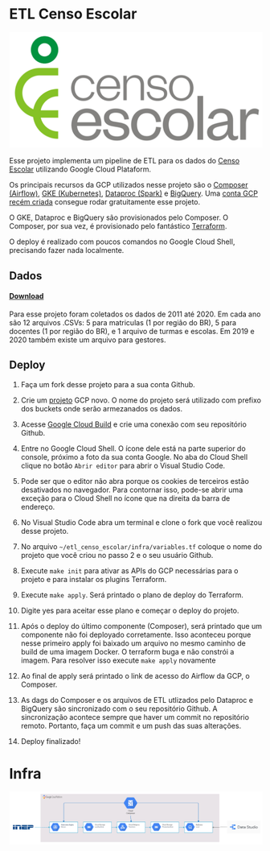 # ETL Censo Escolar 

![censo](img/censo.png)

Esse projeto implementa um pipeline de ETL para os dados do [Censo Escolar](https://www.gov.br/inep/pt-br/areas-de-atuacao/pesquisas-estatisticas-e-indicadores/censo-escolar)
utilizando Google Cloud Plataform. 

Os principais recursos da GCP utilizados nesse projeto são o [Composer (Airflow)](https://cloud.google.com/composer),
[GKE (Kubernetes)](https://cloud.google.com/kubernetes-engine), [Dataproc (Spark)](https://cloud.google.com/dataproc)
e [BigQuery](https://cloud.google.com/bigquery). Uma [conta GCP recém criada](https://cloud.google.com/free)
consegue rodar gratuitamente esse projeto. 

O GKE, Dataproc e BigQuery são provisionados pelo Composer. 
O Composer, por sua vez, é provisionado pelo fantástico [Terraform](https://www.terraform.io/). 

O deploy é realizado com poucos comandos no Google Cloud Shell, precisando fazer nada localmente.

## Dados 
#### [Download](https://www.gov.br/inep/pt-br/acesso-a-informacao/dados-abertos/microdados/censo-escolar)
Para esse projeto foram coletados os dados de 2011 até 2020. Em cada ano são 12 arquivos .CSVs: 
5 para matriculas (1 por região do BR),
5 para docentes (1 por região do BR), e 1 arquivo de turmas e escolas.
Em 2019 e 2020 também existe um arquivo para gestores.

## Deploy

1. Faça um fork desse projeto para a sua conta Github.
2. Crie um [projeto](https://console.cloud.google.com/cloud-resource-manager) GCP novo. O nome do projeto será 
utilizado com prefixo dos buckets onde serão armezanados os dados.
3. Acesse [Google Cloud Build](https://console.cloud.google.com/cloud-build/triggers) e crie uma conexão com seu repositório Github.
4. Entre no Google Cloud Shell. O ícone dele está na parte superior do console, próximo a foto da sua conta Google. 
   No aba do Cloud Shell clique no botão ```Abrir editor``` para abrir o Visual Studio Code.
5. Pode ser que o editor não abra porque os cookies de terceiros estão desativados no navegador. Para
contornar isso, pode-se abrir uma exceção para o Cloud Shell no ícone que na direita da barra de endereço.
6. No Visual Studio Code abra um terminal e clone o fork que você realizou desse projeto.
7. No arquivo ```~/etl_censo_escolar/infra/variables.tf``` coloque o nome do projeto que você criou no passo 2 
    e o seu usuário Github. 
8. Execute ```make init``` para ativar as APIs do GCP necessárias para o projeto e para instalar os
plugins Terraform.
9. Execute ```make apply```. Será printado o plano de deploy do Terraform. 
10. Digite yes para aceitar esse plano e começar o deploy do projeto.
11. Após o deploy do último componente (Composer), será printado que um componente não foi deployado corretamente.
    Isso aconteceu porque nesse primeiro apply foi baixado um arquivo no mesmo caminho de build de uma imagem Docker. 
O terraform buga e não constrói a imagem. Para resolver isso execute ```make apply``` novamente
    
12. Ao final de apply será printado o link de acesso do Airflow da GCP, o Composer.
13. As dags do Composer e os arquivos de ETL utlizados pelo Dataproc e BigQuery são sincronizado com o seu repositório Github. 
A sincronização acontece sempre que haver um commit no repositório remoto. Portanto, faça um commit e um push das suas alterações.
    
14. Deploy finalizado! 

# Infra

![image](img/infra.png)




